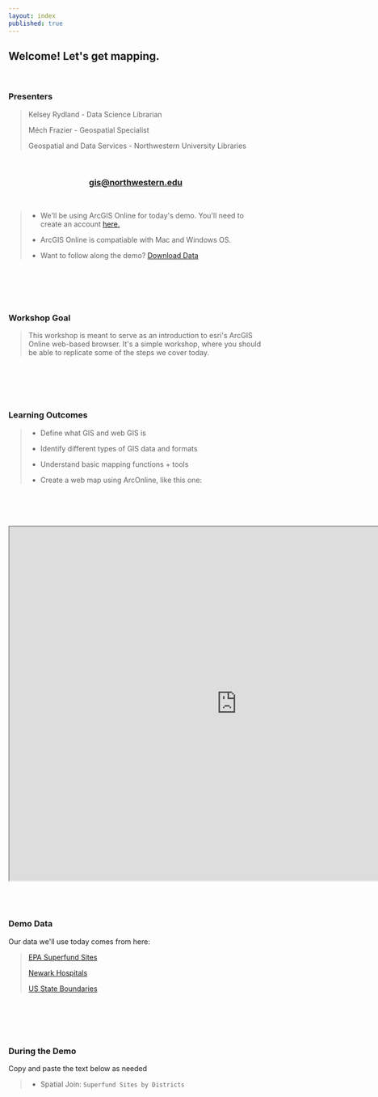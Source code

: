 ```yaml
---
layout: index
published: true
---
```


## **Welcome! Let's get mapping.** 

<br>

### **Presenters**
> Kelsey Rydland - Data Science Librarian
> 
> Méch Frazier - Geospatial Specialist
> 
> Geospatial and Data Services - Northwestern University Libraries

<br>
      
<center>
  <h3 style="color:purple;"><a href="mailto:gis@northwestern.edu?subject=GIS support"> gis@northwestern.edu </a></h3>
</center>

<br>
     
> * We'll be using ArcGIS Online for today's demo. You'll need to create an account [here.](https://northwestern.maps.arcgis.com/home/index.html)
>
> * ArcGIS Online is compatiable with Mac and Windows OS. 
> 
> * Want to follow along the demo? [Download Data](https://northwestern.box.com/s/yeul97g3hlmt59sqtsatc2m7g7tbth37)

<br>
  <br>
    <br>
      <br>

### **Workshop Goal**
> This workshop is meant to serve as an introduction to esri's ArcGIS Online web-based browser. It's a simple workshop, where you should be able to replicate some of the steps we cover today. 

<br>
  <br>
    <br>
      <br>

### **Learning Outcomes**
> * Define what GIS and web GIS is
> 
> * Identify different types of GIS data and formats
> 
> * Understand basic mapping functions + tools
> 
> * Create a web map using ArcOnline, like this one: 

<br>
  <br>
    <br>
      <br>

<iframe src="https://northwestern.maps.arcgis.com/apps/MapJournal/index.html?appid=4c5dccabdc5540e590972b00eb755562" width=900px height=700px></iframe>

<br>
  <br>
    <br>
      <br>

### **Demo Data**
Our data we'll use today comes from here:
> [EPA Superfund Sites](https://www.epa.gov/superfund/search-superfund-sites-where-you-live)
> 
> [Newark Hospitals](https://data.ci.newark.nj.us/dataset/newark-hospitals)
> 
> [US State Boundaries](https://www.census.gov/cgi-bin/geo/shapefiles/index.php)

<br>
  <br>
    <br>
      <br>
      
### **During the Demo**
Copy and paste the text below as needed
> * Spatial Join: `Superfund Sites by Districts`
